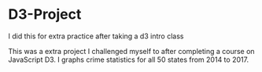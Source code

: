 # D3-Project
I did this for extra practice after taking a d3 intro class

This was a extra project I challenged myself to after completing a course on
JavaScript D3.  I graphs crime statistics for all 50 states from 2014 to 2017. 
